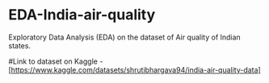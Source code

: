 # EDA-India-air-quality
Exploratory Data Analysis (EDA) on the dataset of Air quality of Indian states.

#Link to dataset on Kaggle - [https://www.kaggle.com/datasets/shrutibhargava94/india-air-quality-data]
